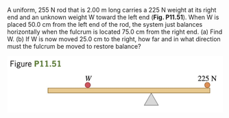 A uniform, 255 N rod
that is 2.00 m long carries a 225 N
weight at its right end and an unknown weight W toward the left end
(**Fig. P11.51**). When W is placed 50.0 cm from the left end of the rod,
the system just balances horizontally when the fulcrum is located 75.0
cm from the right end. (a) Find W. (b) If W is now moved 25.0 cm to
the right, how far and in what direction must the fulcrum be moved to
restore balance?

![](e11.51.jpg)